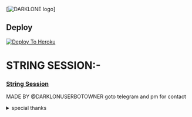 [![DARKLONE logo](https://telegra.ph/file/4678add619696c235a42a.jpg)]

## Deploy
[![Deploy To Heroku](https://www.herokucdn.com/deploy/button.svg)](https://dashboard.heroku.com/new?button-url=https%3A%2F%2Fgithub.com%2FHACKERBOTTELEGRAM%2FHACKEROP-PACK&template=https%3A%2F%2Fgithub.com%2FHACKERBOTTELEGRAM%2FHACKEROP-PACK)

# STRING SESSION:-
### [String Session](https://replit.com/@amanpandey7647/DARKLON-Userbot-String-Session)



MADE BY @DARKLONUSERBOTOWNER goto telegram and pm for contact

<details>
<summary> special thanks </summary>
<b>LEGEND X (@LEGENDX22) A CODER AND HELPER AND FRIEND</b>
<h1>#TEAMLEGEND</h1>
</details>
